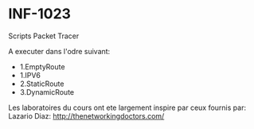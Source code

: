 # INF-1023


Scripts Packet Tracer

A executer dans l'odre suivant:

- 1.EmptyRoute
- 1.IPV6
- 2.StaticRoute
- 3.DynamicRoute




Les laboratoires du cours ont ete largement inspire par ceux fournis par:
Lazario Diaz:
http://thenetworkingdoctors.com/
